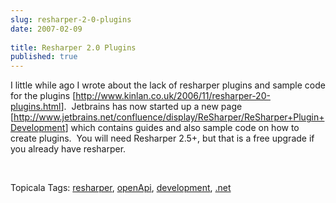```yaml
---
slug: resharper-2-0-plugins
date: 2007-02-09
 
title: Resharper 2.0 Plugins
published: true
---
```

<p>I little while ago I wrote about the lack of resharper plugins and sample code for the plugins [<a href="http://www.kinlan.co.uk/2006/11/resharper-20-plugins.html" title="Resharper Plugin Post" target="_blank">http://www.kinlan.co.uk/2006/11/resharper-20-plugins.html</a>].  Jetbrains has now started up a new page [<a href="http://www.jetbrains.net/confluence/display/ReSharper/ReSharper+Plugin+Development" title="http://www.jetbrains.net/confluence/display/ReSharper/ReSharper+Plugin+Development">http://www.jetbrains.net/confluence/display/ReSharper/ReSharper+Plugin+Development</a>] which contains guides and also sample code on how to create plugins.  You will need Resharper 2.5+, but that is a free upgrade if you already have resharper.</p> <p> </p> <div class="wlWriterSmartContent" style="padding-right: 0px; display: inline; padding-left: 0px; padding-bottom: 0px; margin: 0px; padding-top: 0px;">Topicala Tags: <a href="http:/www.topicala.com/tag/resharper" rel="tag">resharper</a>, <a href="http:/www.topicala.com/tag/openApi" rel="tag">openApi</a>, <a href="http:/www.topicala.com/tag/development" rel="tag">development</a>, <a href="http:/www.topicala.com/tag/.net" rel="tag">.net</a>
</div>

